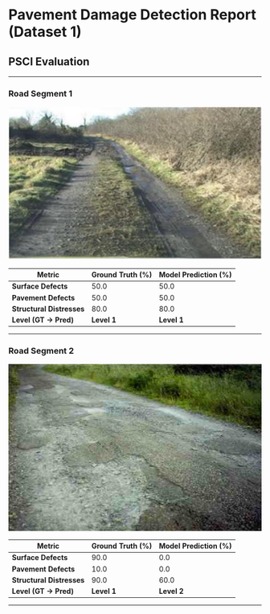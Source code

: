 # Pavement Damage Detection Report (Dataset 1)
## PSCI Evaluation

---

### Road Segment 1

<!-- 固定宽度 600px，可根据需要调整 -->
<img src="Dataset_1/1.jpg" alt="Road Segment 1" width="600px"/>

| **Metric**               | **Ground Truth (%)** | **Model Prediction (%)** |
|--------------------------|----------------------|--------------------------|
| **Surface Defects**      | 50.0                 | 50.0                     |
| **Pavement Defects**     | 50.0                 | 50.0                     |
| **Structural Distresses**| 80.0                 | 80.0                     |
| **Level (GT → Pred)**    | **Level 1**          | **Level 1**              |

---

### Road Segment 2

<!-- 固定宽度 600px，可根据需要调整 -->
<img src="Dataset_1/2.png" alt="Road Segment 1" width="600px"/>

| **Metric**               | **Ground Truth (%)** | **Model Prediction (%)** |
|--------------------------|----------------------|--------------------------|
| **Surface Defects**      | 90.0                 | 0.0                     |
| **Pavement Defects**     | 10.0                 | 0.0                     |
| **Structural Distresses**| 90.0                 | 60.0                     |
| **Level (GT → Pred)**    | **Level 1**          | **Level 2**              |

---

